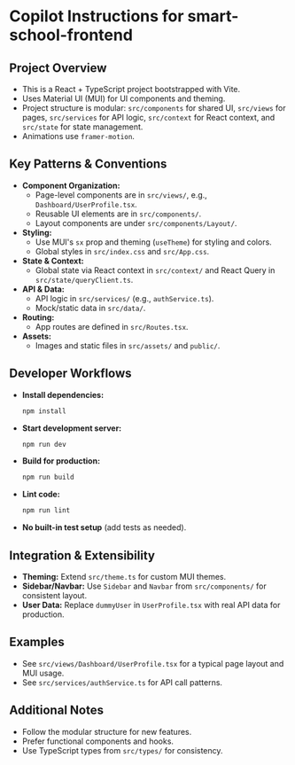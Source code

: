 # Copilot Instructions for smart-school-frontend

## Project Overview
- This is a React + TypeScript project bootstrapped with Vite.
- Uses Material UI (MUI) for UI components and theming.
- Project structure is modular: `src/components` for shared UI, `src/views` for pages, `src/services` for API logic, `src/context` for React context, and `src/state` for state management.
- Animations use `framer-motion`.

## Key Patterns & Conventions
- **Component Organization:**
  - Page-level components are in `src/views/`, e.g., `Dashboard/UserProfile.tsx`.
  - Reusable UI elements are in `src/components/`.
  - Layout components are under `src/components/Layout/`.
- **Styling:**
  - Use MUI's `sx` prop and theming (`useTheme`) for styling and colors.
  - Global styles in `src/index.css` and `src/App.css`.
- **State & Context:**
  - Global state via React context in `src/context/` and React Query in `src/state/queryClient.ts`.
- **API & Data:**
  - API logic in `src/services/` (e.g., `authService.ts`).
  - Mock/static data in `src/data/`.
- **Routing:**
  - App routes are defined in `src/Routes.tsx`.
- **Assets:**
  - Images and static files in `src/assets/` and `public/`.

## Developer Workflows
- **Install dependencies:**
  ```powershell
  npm install
  ```
- **Start development server:**
  ```powershell
  npm run dev
  ```
- **Build for production:**
  ```powershell
  npm run build
  ```
- **Lint code:**
  ```powershell
  npm run lint
  ```
- **No built-in test setup** (add tests as needed).

## Integration & Extensibility
- **Theming:** Extend `src/theme.ts` for custom MUI themes.
- **Sidebar/Navbar:** Use `Sidebar` and `Navbar` from `src/components/` for consistent layout.
- **User Data:** Replace `dummyUser` in `UserProfile.tsx` with real API data for production.

## Examples
- See `src/views/Dashboard/UserProfile.tsx` for a typical page layout and MUI usage.
- See `src/services/authService.ts` for API call patterns.

## Additional Notes
- Follow the modular structure for new features.
- Prefer functional components and hooks.
- Use TypeScript types from `src/types/` for consistency.

